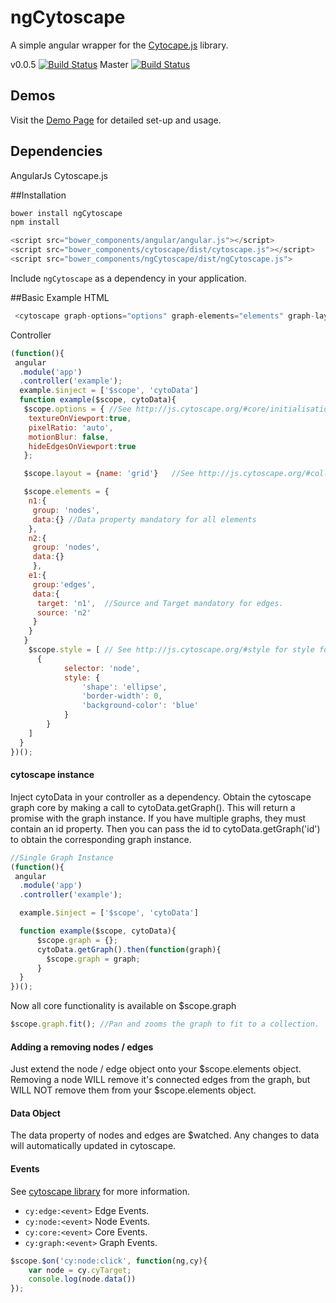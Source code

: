 ngCytoscape
=============

A simple angular wrapper for the [Cytocape.js](http://js.cytoscape.org/) library.

v0.0.5 [![Build Status](https://travis-ci.org/johnnyflinn/ngCytoscape.svg?branch=v0.0.4)](https://travis-ci.org/johnnyflinn/ngCytoscape)
Master [![Build Status](https://travis-ci.org/johnnyflinn/ngCytoscape.svg?branch=master)](https://travis-ci.org/johnnyflinn/ngCytoscape)


Demos
-----------
Visit the [Demo Page](http://johnnyflinn.github.io/ngCytoscape) for detailed set-up and usage.

Dependencies
-----------
AngularJs
Cytoscape.js

##Installation

```javascript
bower install ngCytoscape
npm install
```
```javascript
<script src="bower_components/angular/angular.js"></script>
<script src="bower_components/cytoscape/dist/cytoscape.js"></script>
<script src="bower_components/ngCytoscape/dist/ngCytoscape.js">
```
Include `ngCytoscape` as a dependency in your application.

##Basic Example
HTML
```javascript
 <cytoscape graph-options="options" graph-elements="elements" graph-layout="layout" graph-style="style"></cytoscape>
```
Controller
```javascript
(function(){
 angular
  .module('app')
  .controller('example');
  example.$inject = ['$scope', 'cytoData']
  function example($scope, cytoData){
   $scope.options = { //See http://js.cytoscape.org/#core/initialisation for core options
    textureOnViewport:true,
    pixelRatio: 'auto',
    motionBlur: false,
    hideEdgesOnViewport:true
   };

   $scope.layout = {name: 'grid'}   //See http://js.cytoscape.org/#collection/layout for available layouts and options

   $scope.elements = {
    n1:{
     group: 'nodes',
     data:{} //Data property mandatory for all elements
    },
    n2:{
     group: 'nodes',
     data:{}
	 },
    e1:{
     group:'edges',
     data:{
      target: 'n1',  //Source and Target mandatory for edges.
      source: 'n2'
     }
    }
   }
    $scope.style = [ // See http://js.cytoscape.org/#style for style formatting and options.
      {
            selector: 'node',
            style: {
                'shape': 'ellipse',
                'border-width': 0,
                'background-color': 'blue'
            }
        }
    ]
  }
})();
```

#### cytoscape instance
Inject cytoData in your controller as a dependency. Obtain the cytoscape graph core by making a call to cytoData.getGraph().   This will return a promise with the graph instance.  If you have multiple graphs, they must contain an id property.  Then you can pass the id to cytoData.getGraph('id') to obtain the corresponding graph instance.
```javascript
//Single Graph Instance
(function(){
 angular
  .module('app')
  .controller('example');

  example.$inject = ['$scope', 'cytoData']

  function example($scope, cytoData){
      $scope.graph = {};
      cytoData.getGraph().then(function(graph){
        $scope.graph = graph;
      }
  }
})();
```
Now all core functionality is available on $scope.graph
```javascript
$scope.graph.fit(); //Pan and zooms the graph to fit to a collection.
```
#### Adding a removing nodes / edges
Just extend the node / edge object onto your $scope.elements object.  Removing a node WILL remove it's connected edges from the graph, but WILL NOT remove them from your $scope.elements object.  

#### Data Object
The data property of nodes and edges are $watched.  Any changes to data will automatically updated in cytoscape.

#### Events
See <a href="http://js.cytoscape.org/#events"> cytoscape library</a> for more information.
* `cy:edge:<event>` Edge Events.
* `cy:node:<event>` Node Events.
* `cy:core:<event>` Core Events.
* `cy:graph:<event>` Graph Events.

```javascript
$scope.$on('cy:node:click', function(ng,cy){
    var node = cy.cyTarget;
    console.log(node.data())
});
```
